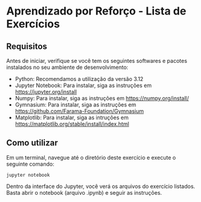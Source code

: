 # Aprendizado por Reforço - Lista de Exercícios

## Requisitos

Antes de iniciar, verifique se você tem os seguintes softwares e pacotes instalados no seu ambiente de desenvolvimento:

- Python: Recomendamos a utilização da versão 3.12
- Jupyter Notebook: Para instalar, siga as instruções em https://jupyter.org/install
- Numpy: Para instalar, siga as instruções em https://numpy.org/install/
- Gymnasium: Para instalar, siga as instruções em https://github.com/Farama-Foundation/Gymnasium
- Matplotlib: Para instalar, siga as intruções em https://matplotlib.org/stable/install/index.html


## Como utilizar

Em um terminal, navegue até o diretório deste exercício e execute o seguinte comando:

```
jupyter notebook
```

Dentro da interface do Jupyter, você verá os arquivos do exercício listados. Basta abrir o notebook (arquivo .ipynb) e seguir as instruções.
